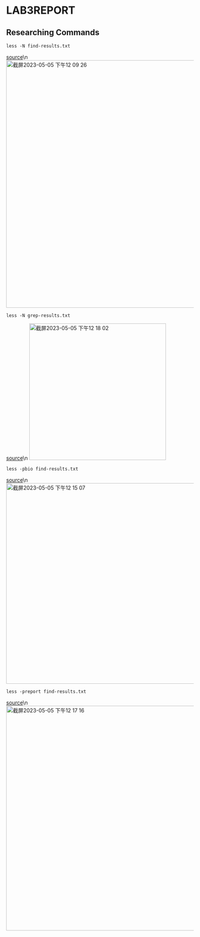 # LAB3REPORT
## Researching Commands

```
less -N find-results.txt
```
[source](https://phoenixnap.com/kb/less-command-in-linux)\n
<img width="665" alt="截屏2023-05-05 下午12 09 26" src="https://user-images.githubusercontent.com/114201575/236548811-0c64d638-3df3-4044-aa2f-ca5154b8e913.png">
```
less -N grep-results.txt
```
[source](https://phoenixnap.com/kb/less-command-in-linux)\n
<img width="367" alt="截屏2023-05-05 下午12 18 02" src="https://user-images.githubusercontent.com/114201575/236550402-f6a1b976-adfe-4d96-9b89-22bcb820dc83.png">

```
less -pbio find-results.txt
```
[source](https://phoenixnap.com/kb/less-command-in-linux)\n
<img width="539" alt="截屏2023-05-05 下午12 15 07" src="https://user-images.githubusercontent.com/114201575/236549996-042e68fa-4c68-4b6b-8b13-a8fde351287e.png">
```
less -preport find-results.txt
```
[source](https://phoenixnap.com/kb/less-command-in-linux)\n
<img width="604" alt="截屏2023-05-05 下午12 17 16" src="https://user-images.githubusercontent.com/114201575/236550206-7bf799fb-2527-4f4c-97af-8e4ba16b820a.png">
